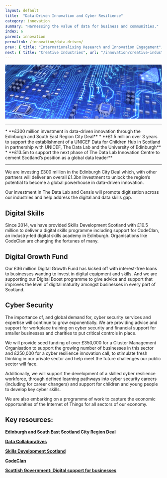 ```yaml
---
layout: default
title:  "Data-Driven Innovation and Cyber Resilience"
category: innovation
summary: "Harnessing the value of data for business and communities."
index: 6
parent: innovation
permalink: /innovation/data-driven/
prev: { title: "Internationalising Research and Innovation Engagement", url: "/innovation/internationalising-research/" }
next: { title: "Creative Industries", url: "/innovation/creative-industries/" }
---
```


![A circuit board](/assets/images/pageimages/innovation5.jpg)
<br>
<hr>
* **£300 million investment in data-driven innovation through the Edinburgh and South East Region City Deal**
* **£1.5 million over 3 years to support the establishment of a UNICEF Data for Children Hub in Scotland in partnership with UNICEF, The Data Lab and the University of Edinburgh**
* **£13.5m to support the next phase of The Data Lab Innovation Centre to cement Scotland’s position as a global data leader**

<hr>

We are investing £300 million in the Edinburgh City Deal which, with other partners will deliver an overall £1.3bn investment to unlock the region’s potential to become a global powerhouse in data-driven innovation. 

Our investment in The Data Lab and Censis will promote digitisation across our industries and help address the digital and data skills gap.

## Digital Skills

Since 2014, we have provided Skills Development Scotland with £10.5 million to deliver a digital skills programme including support for CodeClan, an industry-led digital skills academy in Edinburgh. Organisations like CodeClan are changing the fortunes of many.

## Digital Growth Fund 

Our £36 million Digital Growth Fund has kicked off with interest-free loans to businesses wanting to invest in digital equipment and skills. And we are supporting our Digital Boost programme to give advice and support that improves the level of digital maturity amongst businesses in every part of Scotland.

## Cyber Security

The importance of, and global demand for, cyber security services and expertise will continue to grow exponentially. We are providing advice and support for workplace training on cyber security and financial support for smaller businesses and charities to put critical controls in place.

We will provide seed funding of over £350,000 for a Cluster Management Organisation to support the growing number of businesses in this sector and £250,000 for a cyber resilience innovation call, to stimulate fresh thinking in our private sector and help meet the future challenges our public sector will face.

Additionally, we will support the development of a skilled cyber resilience workforce, through defined learning pathways into cyber security careers (including for career changers) and support for children and young people to develop key cyber skills.

We are also embarking on a programme of work to capture the economic opportunities of the Internet of Things for all sectors of our economy.


## Key resources:

**[Edinburgh and South East Scotland City Region Deal](http://www.acceleratinggrowth.org.uk/)**

**[Data Collaboratives](http://datacollaboratives.org/)**

**[Skills Development Scotland](https://www.skillsdevelopmentscotland.co.uk/)**

**[CodeClan](https://codeclan.com/)**

**[Scottish Government: Digital support for businesses](https://beta.gov.scot/policies/digital/digital-support-for-businesses/)**
 
